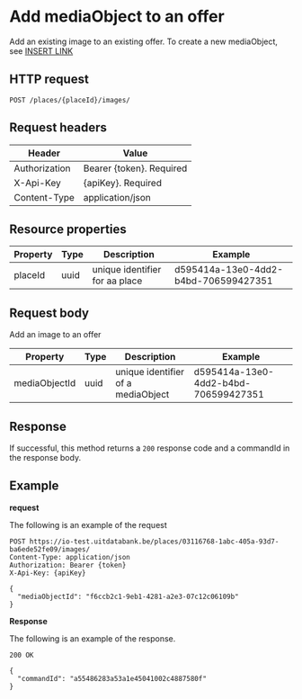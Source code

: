 ---
---

# Add mediaObject to an offer
Add an existing image to an existing offer. To create a new mediaObject, see [INSERT LINK](/images/insert_link)

## HTTP request

```
POST /places/{placeId}/images/
```

## Request headers

| Header        | Value                     |
| ------------- | ------------------------- |
| Authorization | Bearer {token}. Required  |
| X-Api-Key     | {apiKey}. Required        |
| Content-Type  | application/json          |

## Resource properties

| Property	| Type | Description | Example |
|--|--|--|--|
| placeId	| uuid | unique identifier for aa place | d595414a-13e0-4dd2-b4bd-706599427351 |

## Request body

Add an image to an offer

| Property	| Type | Description | Example |
|--|--|--|--|
| mediaObjectId	| uuid | unique identifier of a mediaObject | d595414a-13e0-4dd2-b4bd-706599427351 |

## Response

If successful, this method returns a `200` response code and a commandId in the response body.

## Example

**request**

The following is an example of the request

```
POST https://io-test.uitdatabank.be/places/03116768-1abc-405a-93d7-ba6ede52fe09/images/
Content-Type: application/json
Authorization: Bearer {token}
X-Api-Key: {apiKey}

{
  "mediaObjectId": "f6ccb2c1-9eb1-4281-a2e3-07c12c06109b"
}
```

**Response**

The following is an example of the response.

```
200 OK

{
  "commandId": "a55486283a53a1e45041002c4887580f"
}
```
